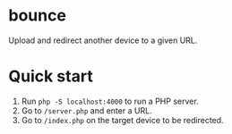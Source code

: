 # bounce
Upload and redirect another device to a given URL.

# Quick start
1. Run `php -S localhost:4000` to run a PHP server.
2. Go to `/server.php` and enter a URL.
3. Go to `/index.php` on the target device to be redirected.
